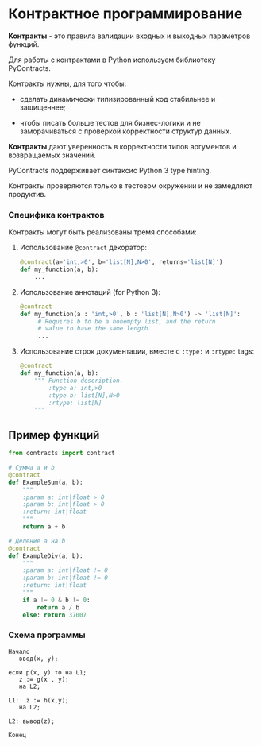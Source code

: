 # Контрактное программирование

**Контракты** - это правила валидации входных и выходных параметров функций.

Для работы с контрактами в Python используем библиотеку PyContracts.

Контракты нужны, для того чтобы:

- сделать динамически типизированный код стабильнее и защищеннее; 

- чтобы писать больше тестов для бизнес-логики и не заморачиваться с проверкой корректности структур данных.

**Контракты** дают уверенность в корректности типов аргументов и возвращаемых значений.

PyContracts поддерживает синтаксис Python 3 type hinting.

Контракты проверяются только в тестовом окружении и не замедляют продуктив.



### **Специфика контрактов**

Контракты могут быть реализованы тремя способами:

1. Использование ``@contract`` декоратор:

   ```python
   @contract(a='int,>0', b='list[N],N>0', returns='list[N]')
   def my_function(a, b):
       ...
   ```

2. Использование аннотаций (for Python 3):

   ```python
   @contract
   def my_function(a : 'int,>0', b : 'list[N],N>0') -> 'list[N]':
        # Requires b to be a nonempty list, and the return
        # value to have the same length.
        ...
   ```

3. Использование строк документации, вместе с `:type:` и `:rtype:` tags:

   ```python
   @contract
   def my_function(a, b):
       """ Function description.
           :type a: int,>0
           :type b: list[N],N>0
           :rtype: list[N]
       """
   ```

## Пример функций

```python
from contracts import contract

# Сумма а и b
@contract
def ExampleSum(a, b):
    """
    :param a: int|float > 0 
    :param b: int|float > 0
    :return: int|float
    """
    return a + b

# Деление a на b
@contract
def ExampleDiv(a, b):
    """
    :param a: int|float != 0
    :param b: int|float != 0
    :return: int|float
    """
    if a != 0 & b != 0:
    	return a / b
    else: return 37007
```



### Схема программы
```
Начало
   ввод(x, y);

если p(x, y) то на L1;
   z := g(x , y);
   на L2;

L1:  z := h(x,y);
   на L2;

L2: вывод(z);

Конец
```
